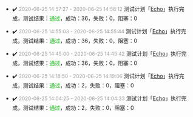 - ✔️ <font color=#9D9D9D size=2>2020-06-25 14&#58;57&#58;27 - 2020-06-25 14&#58;58&#58;12</font> 测试计划「[Echo](Echo/Echo_20200625_145727)」执行完成，测试结果：<font color=#00BB00>通过</font>，成功：36，失败：0，阻塞：0

- ✔️ <font color=#9D9D9D size=2>2020-06-25 14&#58;55&#58;03 - 2020-06-25 14&#58;55&#58;44</font> 测试计划「[Echo](Echo/Echo_20200625_145503)」执行完成，测试结果：<font color=#00BB00>通过</font>，成功：36，失败：0，阻塞：0

- ✔️ <font color=#9D9D9D size=2>2020-06-25 14&#58;45&#58;00 - 2020-06-25 14&#58;45&#58;42</font> 测试计划「[Echo](Echo/Echo_20200625_144500)」执行完成，测试结果：<font color=#00BB00>通过</font>，成功：36，失败：0，阻塞：0

- ✔️ <font color=#9D9D9D size=2>2020-06-25 14&#58;18&#58;50 - 2020-06-25 14&#58;19&#58;06</font> 测试计划「[Echo](Echo/Echo_20200625_141850)」执行完成，测试结果：<font color=#00BB00>通过</font>，成功：2，失败：0，阻塞：0

- ✔️ <font color=#9D9D9D size=2>2020-06-25 14&#58;04&#58;25 - 2020-06-25 14&#58;04&#58;33</font> 测试计划「[Echo](Echo/Echo_20200625_140425)」执行完成，测试结果：<font color=#00BB00>通过</font>，成功：2，失败：0，阻塞：0

